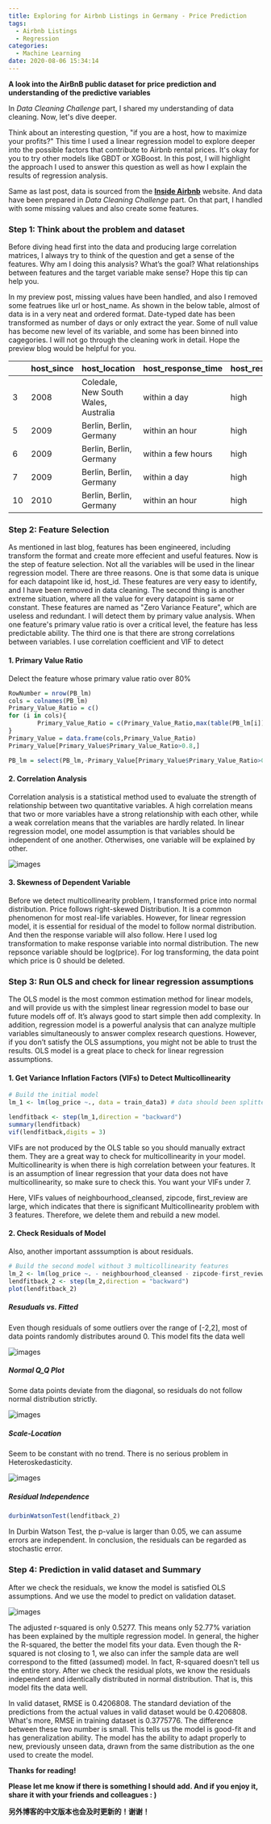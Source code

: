 ```yaml
---
title: Exploring for Airbnb Listings in Germany - Price Prediction
tags:
  - Airbnb Listings
  - Regression
categories:
  - Machine Learning
date: 2020-08-06 15:34:14
---
```



**A look into the AirBnB public dataset for price prediction and understanding of the predictive variables**

In *Data Cleaning Challenge* part, I shared my understanding of data cleaning. Now, let's dive deeper. 

Think about an interesting question, "if you are a host, how to maximize your profits?" This time I used a linear regression model to explore deeper into the possible factors that contribute to Airbnb rental prices. It's okay for you to try other models like GBDT or XGBoost. In this post, I will highlight the approach I used to answer this question as well as how I explain the results of regression analysis. 

<!--more-->

Same as last post, data is sourced from the [**Inside Airbnb**](http://insideairbnb.com/get-the-data.html) website. And data have been prepared in *Data Cleaning Challenge* part. On that part, I handled with some missing values and also create some features. 

### Step 1: Think about the problem and dataset

Before diving head first into the data and producing large correlation matrices, I always try to think of the question and get a sense of the features. Why am I doing this analysis? What’s the goal? What relationships between features and the target variable make sense? Hope this tip can help you.

In my preview post, missing values have been handled, and also I removed some featrues like url or host_name. As shown in the below table, almost of data is in a very neat and ordered format. Date-typed date has been transformed as number of days or only extract the year. Some of null value has become new level of its variable, and some has been binned into cagegories. I will not go through the cleaning work in detail. Hope the preview blog would be helpful for you.

|      | host_since | host_location                        | host_response_time | host_response_rate | host_is_superhost | host_neighbourhood | host_listings_count | host_total_listings_count | host_has_profile_pic | host_identity_verified | street          | neighbourhood   | neighbourhood_cleansed   | neighbourhood_group_cleansed | city   | state  | zipcode | market | smart_location  | country_code | country | is_location_exact | property_type | room_type       | accommodates | bathrooms | bedrooms | beds | bed_type | square_feet | price | weekly_price   | monthly_price  | security_deposit | cleaning_fee | guests_included | extra_people | minimum_nights | maximum_nights | calendar_updated | has_availability | availability_30 | availability_60 | availability_90 | availability_365 | calendar_last_scraped | number_of_reviews | first_review | last_review | review_scores_rating | review_scores_accuracy | review_scores_cleanliness | review_scores_checkin | review_scores_communication | review_scores_location | review_scores_value | requires_license | license | instant_bookable | is_business_travel_ready | cancellation_policy         | require_guest_profile_picture | require_guest_phone_verification | calculated_host_listings_count | reviews_per_month |
| ---- | ---------- | ------------------------------------ | ------------------ | ------------------ | ----------------- | ------------------ | ------------------- | ------------------------- | -------------------- | ---------------------- | --------------- | --------------- | ------------------------ | ---------------------------- | ------ | ------ | ------- | ------ | --------------- | ------------ | ------- | ----------------- | ------------- | --------------- | ------------ | --------- | -------- | ---- | -------- | ----------- | ----- | -------------- | -------------- | ---------------- | ------------ | --------------- | ------------ | -------------- | -------------- | ---------------- | ---------------- | --------------- | --------------- | --------------- | ---------------- | --------------------- | ----------------- | ------------ | ----------- | -------------------- | ---------------------- | ------------------------- | --------------------- | --------------------------- | ---------------------- | ------------------- | ---------------- | ------- | ---------------- | ------------------------ | --------------------------- | ----------------------------- | -------------------------------- | ------------------------------ | ----------------- |
| 3    | 2008       | Coledale, New South Wales, Australia | within a day       | high               | f                 | Prenzlauer Berg    | 1                   | 1                         | t                    | t                      | Berlin, Germany | Prenzlauer Berg | Prenzlauer Berg S√ºdwest | Pankow                       | Berlin | Berlin | 10405   | Berlin | Berlin, Germany | DE           | Germany | t                 | Apartment     | Entire home/apt | 4            | 1         | 1        | 2    | Real Bed | 720         | 90    | offer discount | offer discount | 200              | 50           | 2               | 20           | 62             | 1125           | 7                | t                | 0               | 0               | 0               | 220              | 2018/11/7             | 143               | 2009         | 2017        | 92                   | 9                      | 9                         | 9                     | 9                           | 10                     | 9                   | t                | No      | t                | f                        | strict_14_with_grace_period | f                             | f                                | 1                              | 1.25              |
| 5    | 2009       | Berlin, Berlin, Germany              | within an hour     | high               | t                 | Prenzlauer Berg    | 1                   | 1                         | t                    | t                      | Berlin, Germany | Prenzlauer Berg | Helmholtzplatz           | Pankow                       | Berlin | Berlin | 10437   | Berlin | Berlin, Germany | DE           | Germany | t                 | Apartment     | Private room    | 2            | 1         | 1        | 2    | Real Bed | N/A         | 42    | no discount    | no discount    | 0                | 0            | 1               | 24           | 2              | 10             | 3                | t                | 15              | 26              | 26              | 26               | 2018/11/7             | 197               | 2009         | 2018        | 96                   | 10                     | 10                        | 10                    | 10                          | 10                     | 9                   | t                | No      | f                | f                        | moderate                    | f                             | f                                | 1                              | 1.75              |
| 6    | 2009       | Berlin, Berlin, Germany              | within a few hours | high               | f                 | Prenzlauer Berg    | 1                   | 1                         | t                    | t                      | Berlin, Germany | Prenzlauer Berg | Prenzlauer Berg S√ºdwest | Pankow                       | Berlin | Berlin | 10405   | Berlin | Berlin, Germany | DE           | Germany | f                 | Apartment     | Entire home/apt | 7            | 2.5       | 4        | 7    | Real Bed | N/A         | 180   | offer discount | no discount    | 400              | 80           | 5               | 10           | 6              | 14             | 14               | t                | 0               | 7               | 7               | 137              | 2018/11/7             | 6                 | 2015         | 2018        | 100                  | 10                     | 10                        | 10                    | 10                          | 10                     | 10                  | t                | Yes     | f                | f                        | strict_14_with_grace_period | f                             | f                                | 1                              | 0.15              |
| 7    | 2009       | Berlin, Berlin, Germany              | within a day       | high               | f                 | Prenzlauer Berg    | 3                   | 3                         | t                    | f                      | Berlin, Germany | Prenzlauer Berg | Prenzlauer Berg Nordwest | Pankow                       | Berlin | Berlin | 10437   | Berlin | Berlin, Germany | DE           | Germany | t                 | Apartment     | Entire home/apt | 2            | 1         | 0        | 1    | Real Bed | N/A         | 70    | offer discount | offer discount | 500              | 0            | 1               | 0            | 90             | 1125           | 1                | t                | 0               | 0               | 0               | 129              | 2018/11/7             | 23                | 2010         | 2018        | 93                   | 10                     | 10                        | 9                     | 10                          | 9                      | 9                   | t                | No      | f                | f                        | strict_14_with_grace_period | f                             | f                                | 3                              | 0.23              |
| 10   | 2010       | Berlin, Berlin, Germany              | within an hour     | high               | t                 | Prenzlauer Berg    | 1                   | 1                         | t                    | t                      | Berlin, Germany | Prenzlauer Berg | Prenzlauer Berg S√ºdwest | Pankow                       | Berlin | Berlin | 10405   | Berlin | Berlin, Germany | DE           | Germany | t                 | Other         | Private room    | 2            | 1         | 1        | 1    | Real Bed | N/A         | 45    | offer discount | offer discount | 0                | 18           | 1               | 26           | 3              | 30             | 7                | t                | 8               | 18              | 42              | 42               | 2018/11/7             | 279               | 2010         | 2018        | 96                   | 10                     | 10                        | 10                    | 10                          | 10                     | 10                  | t                | No      | f                | f                        | strict_14_with_grace_period | f                             | f                                | 1                              | 2.83              |



### Step 2: Feature Selection

As mentioned in last blog, features has been engineered, including transform the format and create more effecient and useful features. Now is the step of feature selection. Not all the variables will be used in the linear regression model. There are three reasons. One is that some data is unique for each datapoint like id, host_id. These features are very easy  to identify, and I have been removed in data cleaning. The second thing is another extreme situation, where all the value for every datapoint is same or constant. These features are named as "Zero Variance Feature", which are useless and redundant. I will detect them by primary value analysis. When one feature's primary value ratio is over a critical level, the feature has less predictable ability. The third one is that there are strong correlations between variables. I use correlation coefficient and VIF to detect

#### 1. Primary Value Ratio

Delect the feature whose primary value ratio over 80%

```R
RowNumber = nrow(PB_lm)
cols = colnames(PB_lm)
Primary_Value_Ratio = c()
for (i in cols){
        Primary_Value_Ratio = c(Primary_Value_Ratio,max(table(PB_lm[i]))/RowNumber) # calculate the ratio
}
Primary_Value = data.frame(cols,Primary_Value_Ratio)
Primary_Value[Primary_Value$Primary_Value_Ratio>0.8,]

PB_lm = select(PB_lm,-Primary_Value[Primary_Value$Primary_Value_Ratio>0.8,]$cols)
```

#### 2. Correlation Analysis

Correlation analysis is a statistical method used to evaluate the strength of relationship between two quantitative variables. A high correlation means that two or more variables have a strong relationship with each other, while a weak correlation means that the variables are hardly related. In linear regression model, one model assumption is that variables should be independent of one another. Otherwises, one variable will be explained by other. 

![images](correlation.png)

#### 3. Skewness of Dependent Variable

Before we detect multicollinearity problem, I transformed price into normal distribution. Price follows right-skewed Distribution. It is a common phenomenon for most real-life variables. However, for linear regression model, it is essential for residual of the model to follow normal distribution. And then the response variable will also follow. Here I used log transformation to make response variable into normal distribution. The new repsonce variable should be log(price). For log transforming, the data point which price is 0 should be deleted. 



### Step 3: Run OLS and check for linear regression assumptions

The OLS model is the most common estimation method for linear models, and will provide us with the simplest linear regression model to base our future models off of. It’s always good to start simple then add complexity. In addition, regression model is a powerful analysis that can analyze multiple variables simultaneously to answer complex research questions. However, if you don’t satisfy the OLS assumptions, you might not be able to trust the results. OLS model is a great place to check for linear regression assumptions.

#### 1. Get Variance Inflation Factors (VIFs) to Detect Multicollinearity

```R
# Build the initial model
lm_1 <- lm(log_price ~., data = train_data3) # data should been splitted into training dataset and test dataset.

lendfitback <- step(lm_1,direction = "backward") 
summary(lendfitback)
vif(lendfitback,digits = 3)
```

VIFs are not produced by the OLS table so you should manually extract them. They are a great way to check for multicollinearity in your model. Multicollinearity is when there is high correlation between your features. It is an assumption of linear regression that your data does not have multicollinearity, so make sure to check this. You want your VIFs under 7.

Here, VIFs values of neighbourhood_cleansed, zipcode, first_review are large, which indicates that there is significant Multicollinearity problem with 3 features. Therefore, we delete them and rebuild a new model. 

#### 2. Check Residuals of Model

Also, another important asssumption is about residuals.

```R
# Build the second model without 3 multicollinearity features
lm_2 <- lm(log_price ~. - neighbourhood_cleansed - zipcode-first_review, data = train_data3)
lendfitback_2 <- step(lm_2,direction = "backward")
plot(lendfitback_2)
```

##### Resuduals vs. Fitted 

Even though residuals of some outliers over the range of [-2,2], most of data points randomly distributes around 0. This model fits the data well

![images](Resuduals_vs._Fitted.png)

##### Normal Q_Q Plot

Some data points deviate from the diagonal, so residuals do not follow normal distribution strictly. 

![images](Normal_QQ_Plot.png)

##### Scale-Location

Seem to be constant with no trend. There is no serious problem in Heteroskedasticity.

![images](Scale-Location.png)

##### Residual Independence

```R
durbinWatsonTest(lendfitback_2)
```

In Durbin Watson Test, the p-value is larger than 0.05, we can assume errors are independent. In conclusion, the residuals can be regarded as stochastic error.



### Step 4: Prediction in valid dataset and Summary

After we check the residuals, we know the model is satisfied OLS assumptions. And we use the model to predict on validation dataset.

![images](summary.png)

The adjusted r-squared is only 0.5277. This means only 52.77% variation has been explained by the multiple regression model. In general, the higher the R-squared, the better the model fits your data. Even though the R-squared is not closing to 1, we also can infer the sample data are well correspond to the fitted (assumed) model. In fact, R-squared doesn’t tell us the entire story. After we check the residual plots, we know the residuals independent and identically distributed in normal distribution. That is, this model fits the data well.

In valid dataset, RMSE is 0.4206808. The standard deviation of the predictions from the actual values in valid dataset would be 0.4206808. What's more, RMSE in training dataset is 0.3775776. The difference between these two number is small. This tells us the model is good-fit and has generalization ability. The model has the ability to adapt properly to new, previously unseen data, drawn from the same distribution as the one used to create the model.



**Thanks for reading!**

**Please let me know if there is something I should add. And if you enjoy it, share it with your friends and colleagues : )**

**另外博客的中文版本也会及时更新的！谢谢！**






















